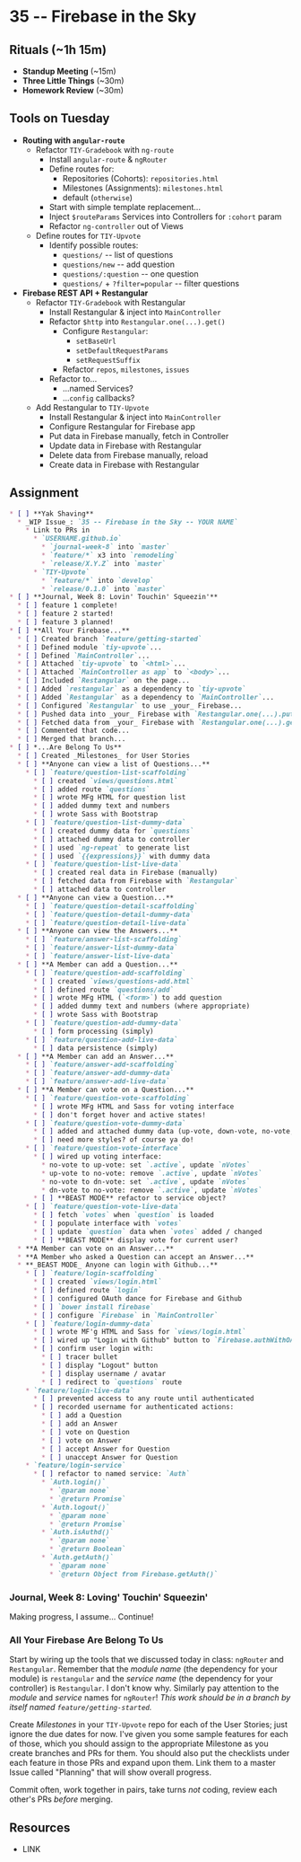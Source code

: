 # 35 -- Firebase in the Sky

## Rituals (~1h 15m)

* **Standup Meeting** (~15m)
* **Three Little Things** (~30m)
* **Homework Review** (~30m)

## Tools on Tuesday

* **Routing with `angular-route`**
  * Refactor `TIY-Gradebook` with `ng-route`
    * Install `angular-route` & `ngRouter`
    * Define routes for:
      * Repositories (Cohorts): `repositories.html`
      * Milestones (Assignments): `milestones.html`
      * default (`otherwise`)
    * Start with simple template replacement...
    * Inject `$routeParams` Services into Controllers for `:cohort` param
    * Refactor `ng-controller` out of Views
  * Define routes for `TIY-Upvote`
    * Identify possible routes:
      * `questions/` -- list of questions
      * `questions/new` -- add question
      * `questions/:question` -- one question
      * `questions/` + `?filter=popular` -- filter questions
* **Firebase REST API + Restangular**
  * Refactor `TIY-Gradebook` with Restangular
    * Install Restangular & inject into `MainController`
    * Refactor `$http` into `Restangular.one(...).get()`
      * Configure `Restangular`:
        * `setBaseUrl`
        * `setDefaultRequestParams`
        * `setRequestSuffix`
      * Refactor `repos`, `milestones`, `issues`
    * Refactor to...
      * ...named Services?
      * ...`config` callbacks?
  * Add Restangular to `TIY-Upvote`
    * Install Restangular & inject into `MainController`
    * Configure Restangular for Firebase app
    * Put data in Firebase manually, fetch in Controller
    * Update data in Firebase with Restangular
    * Delete data from Firebase manually, reload
    * Create data in Firebase with Restangular

## Assignment

```markdown
* [ ] **Yak Shaving**
  * _WIP Issue_: `35 -- Firebase in the Sky -- YOUR NAME`
    * Link to PRs in
      * `USERNAME.github.io`
        * `journal-week-8` into `master`
        * `feature/*` x3 into `remodeling`
        * `release/X.Y.Z` into `master`
      * `TIY-Upvote`
        * `feature/*` into `develop`
        * `release/0.1.0` into `master`
* [ ] **Journal, Week 8: Lovin' Touchin' Squeezin'**
  * [ ] feature 1 complete!
  * [ ] feature 2 started!
  * [ ] feature 3 planned!
* [ ] **All Your Firebase...**
  * [ ] Created branch `feature/getting-started`
  * [ ] Defined module `tiy-upvote`...
  * [ ] Defined `MainController`...
  * [ ] Attached `tiy-upvote` to `<html>`...
  * [ ] Attached `MainController as app` to `<body>`...
  * [ ] Included `Restangular` on the page...
  * [ ] Added `restangular` as a dependency to `tiy-upvote`
  * [ ] Added `Restangular` as a dependency to `MainController`...
  * [ ] Configured `Restangular` to use _your_ Firebase...
  * [ ] Pushed data into _your_ Firebase with `Restangular.one(...).put()`
  * [ ] Fetched data from _your_ Firebase with `Restangular.one(...).get()`
  * [ ] Commented that code...
  * [ ] Merged that branch...
* [ ] *...Are Belong To Us**
  * [ ] Created _Milestones_ for User Stories
  * [ ] **Anyone can view a list of Questions...**
    * [ ] `feature/question-list-scaffolding`
      * [ ] created `views/questions.html`
      * [ ] added route `questions`
      * [ ] wrote MFg HTML for question list
      * [ ] added dummy text and numbers
      * [ ] wrote Sass with Bootstrap
    * [ ] `feature/question-list-dummy-data`
      * [ ] created dummy data for `questions`
      * [ ] attached dummy data to controller
      * [ ] used `ng-repeat` to generate list
      * [ ] used `{{expressions}}` with dummy data
    * [ ] `feature/question-list-live-data`
      * [ ] created real data in Firebase (manually)
      * [ ] fetched data from Firebase with `Restangular`
      * [ ] attached data to controller
  * [ ] **Anyone can view a Question...**
    * [ ] `feature/question-detail-scaffolding`
    * [ ] `feature/question-detail-dummy-data`
    * [ ] `feature/question-detail-live-data`
  * [ ] **Anyone can view the Answers...**
    * [ ] `feature/answer-list-scaffolding`
    * [ ] `feature/answer-list-dummy-data`
    * [ ] `feature/answer-list-live-data`
  * [ ] **A Member can add a Question...**
    * [ ] `feature/question-add-scaffolding`
      * [ ] created `views/questions-add.html`
      * [ ] defined route `questions/add`
      * [ ] wrote MFg HTML (`<form>`) to add question
      * [ ] added dummy text and numbers (where appropriate)
      * [ ] wrote Sass with Bootstrap
    * [ ] `feature/question-add-dummy-data`
      * [ ] form processing (simply)
    * [ ] `feature/question-add-live-data`
      * [ ] data persistence (simply)
  * [ ] **A Member can add an Answer...**
    * [ ] `feature/answer-add-scaffolding`
    * [ ] `feature/answer-add-dummy-data`
    * [ ] `feature/answer-add-live-data`
  * [ ] **A Member can vote on a Question...**
    * [ ] `feature/question-vote-scaffolding`
      * [ ] wrote MFg HTML and Sass for voting interface
      * [ ] don't forget hover and active states!
    * [ ] `feature/question-vote-dummy-data`
      * [ ] added and attached dummy data (up-vote, down-vote, no-vote, `nVotes`)
      * [ ] need more styles? of course ya do!
    * [ ] `feature/question-vote-interface`
      * [ ] wired up voting interface:
        * no-vote to up-vote: set `.active`, update `nVotes`
        * up-vote to no-vote: remove `.active`, update `nVotes`
        * no-vote to dn-vote: set `.active`, update `nVotes`
        * dn-vote to no-vote: remove `.active`, update `nVotes`
      * [ ] **BEAST MODE** refactor to service object?
    * [ ] `feature/question-vote-live-data`
      * [ ] fetch `votes` when `question` is loaded
      * [ ] populate interface with `votes`
      * [ ] update `question` data when `votes` added / changed
      * [ ] **BEAST MODE** display vote for current user?
  * **A Member can vote on an Answer...**
  * **A Member who asked a Question can accept an Answer...**
  * **_BEAST MODE_ Anyone can login with Github...**
    * [ ] `feature/login-scaffolding`
      * [ ] created `views/login.html`
      * [ ] defined route `login`
      * [ ] configured OAuth dance for Firebase and Github
      * [ ] `bower install firebase`
      * [ ] configure `Firebase` in `MainController`
    * [ ] `feature/login-dummy-data`
      * [ ] wrote MF'g HTML and Sass for `views/login.html`
      * [ ] wired up "Login with Github" button to `Firebase.authWithOAuthPopup`
      * [ ] confirm user login with:
        * [ ] tracer bullet
        * [ ] display "Logout" button
        * [ ] display username / avatar
        * [ ] redirect to `questions` route
    * `feature/login-live-data`
      * [ ] prevented access to any route until authenticated
      * [ ] recorded username for authenticated actions:
        * [ ] add a Question
        * [ ] add an Answer
        * [ ] vote on Question
        * [ ] vote on Answer
        * [ ] accept Answer for Question
        * [ ] unaccept Answer for Question
    * `feature/login-service`
      * [ ] refactor to named service: `Auth`
        * `Auth.login()`
          * `@param none`
          * `@return Promise`
        * `Auth.logout()`
          * `@param none`
          * `@return Promise`
        * `Auth.isAuthd()`
          * `@param none`
          * `@return Boolean`
        * `Auth.getAuth()`
          * `@param none`
          * `@return Object from Firebase.getAuth()`
```

### Journal, Week 8: Loving' Touchin' Squeezin'

Making progress, I assume... Continue!

### All Your Firebase Are Belong To Us

Start by wiring up the tools that we discussed today in class: `ngRouter` and `Restangular`. Remember that the _module name_ (the dependency for your module) is `restangular` and the _service name_ (the dependency for your controller) is `Restangular`. I don't know why. Similarly pay attention to the _module_ and _service_ names for `ngRouter`! _This work should be in a branch by itself named `feature/getting-started`._

Create _Milestones_ in your `TIY-Upvote` repo for each of the User Stories; just ignore the due dates for now. I've given you some sample features for each of those, which you should assign to the appropriate Milestone as you create branches and PRs for them. You should also put the checklists under each feature in those PRs and expand upon them. Link them to a master Issue called "Planning" that will show overall progress.

Commit often, work together in pairs, take turns _not_ coding, review each other's PRs _before_ merging.

## Resources

* LINK
